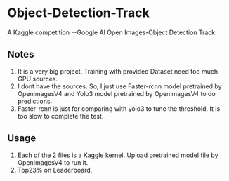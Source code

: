 # Object-Detection-Track
A Kaggle competition --Google AI Open Images-Object Detection Track
## Notes
1. It is a very big project. Training with provided Dataset need too much GPU sources. 
2. I dont have the sources. So, I just use Faster-rcnn model pretrained  by OpenimagesV4 and Yolo3 model pretrained by OpenimagesV4 to do  predictions.
3. Faster-rcnn is just for comparing with yolo3 to tune the threshold. It is too slow to complete the test. 
## Usage
1. Each of the 2 files is a Kaggle kernel. Upload pretrained model file by OpenImagesV4 to run it.
2. Top23% on Leaderboard.
